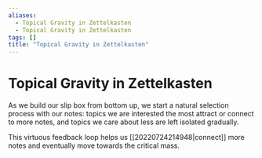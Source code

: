 ```yaml
---
aliases:
  - Topical Gravity in Zettelkasten
  - Topical Gravity in Zettelkasten
tags: []
title: "Topical Gravity in Zettelkasten"
---
```


# Topical Gravity in Zettelkasten

As we build our slip box from bottom up, we start a natural selection process with our notes: topics we are interested the most attract or connect to more notes, and topics we care about less are left isolated gradually.

This virtuous feedback loop helps us [[20220724214948|connect]] more notes and eventually move towards the critical mass.